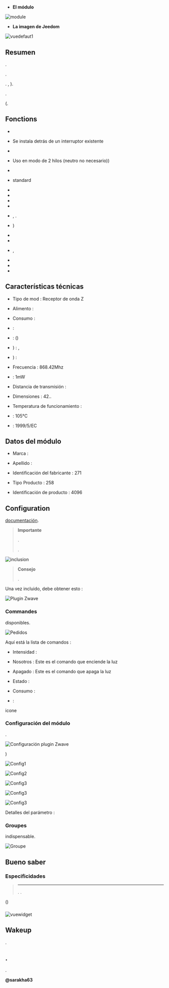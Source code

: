 # 

-   **El módulo**

![module](images/fibaro.fgd212/module.jpg)

-   **La imagen de Jeedom**

![vuedefaut1](images/fibaro.fgd212/vuedefaut1.jpg)

Resumen 
------



.



.





. ,
).



. 

(.

Fonctions
---------

-   

-   Se instala detrás de un interruptor existente

-   

-   Uso en modo de 2 hilos (neutro no necesario))

-   

-   
    standard

-   

-   

-   

-   

-   ,
    .

-   )

-   
    

-   

-   ,
    

-   

-   

-   

Características técnicas
---------------------------

-   Tipo de mod : Receptor de onda Z

-   Alimento : 

-   Consumo : 

-    : 

-    : 
    ()

-   ) : ,
    

-   ) : 

-   Frecuencia : 868.42Mhz

-    : 1mW

-   Distancia de transmisión : 

-   Dimensiones : 42..

-   Temperatura de funcionamiento : 

-    : 105°C

-    : 
    1999/5/EC

Datos del módulo
-----------------

-   Marca : 

-   Apellido : 

-   Identificación del fabricante : 271

-   Tipo Producto : 258

-   Identificación de producto : 4096

Configuration
-------------



[documentación](https://doc.jeedom.com/es_ES/plugins/automation%20protocol/openzwave/).

> **Importante**
>
> 
> . 
> 
> .

![inclusion](images/fibaro.fgd212/inclusion.jpg)

> **Consejo**
>
> 
> 
> .

Una vez incluido, debe obtener esto :

![Plugin Zwave](images/fibaro.fgd212/information.jpg)

### Commandes


disponibles.

![Pedidos](images/fibaro.fgd212/commandes.jpg)

Aquí está la lista de comandos :

-   Intensidad : 
    

-   Nosotros : Este es el comando que enciende la luz

-   Apagado : Este es el comando que apaga la luz

-   Estado : 
    

-   Consumo : 
    

-    : 
    


icone

### Configuración del módulo



.

![Configuración plugin Zwave](images/plugin/bouton_configuration.jpg)


)

![Config1](images/fibaro.fgd212/config1.jpg)

![Config2](images/fibaro.fgd212/config2.jpg)

![Config3](images/fibaro.fgd212/config3.jpg)

![Config3](images/fibaro.fgd212/config4.jpg)

![Config3](images/fibaro.fgd212/config5.jpg)

Detalles del parámetro :



### Groupes


indispensable.

![Groupe](images/fibaro.fgd212/groupe.jpg)

Bueno saber
------------

### Especificidades

> ****
>
> 
> . 
> .



()

### 

![vuewidget](images/fibaro.fgd212/vuewidget.jpg)

Wakeup
------

.

.
------


.


**@sarakha63**
